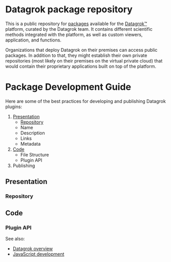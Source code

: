 # Datagrok package repository

This is a public repository for [packages](https://datagrok.ai/help/dev/dev#packages) 
available for the [Datagrok™](https://datagrok.ai) platform, 
curated by the Datagrok team. It contains different scientific methods integrated with the platform, 
as well as custom viewers, application, and functions.

Organizations that deploy Datagrok on their premises can access public packages. In addition to that,
they might establish their own private repositories (most likely on their premises on the virtual private
cloud) that would contain their proprietary applications built on top of the platform. 

# Package Development Guide

Here are some of the best practices for developing and publishing Datagrok plugins: 

1. [Presentation](#presentation)
    * [Repository](#repo)
    * Name
    * Description
    * Links
    * Metadata
2. [Code](#code)
    * File Structure
    * Plugin API
3. Publishing  

## Presentation

### Repository

## Code



### Plugin API

See also:
* [Datagrok overview](https://datagrok.ai/)
* [JavaScript development](https://datagrok.ai/help/dev/dev)